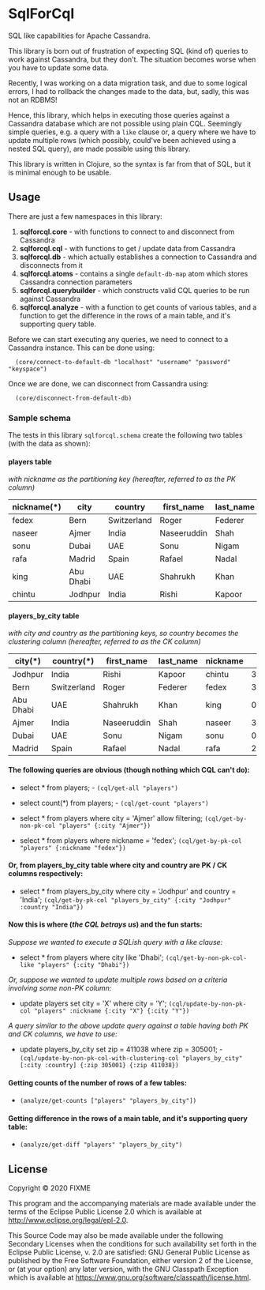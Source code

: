 # SqlForCql

SQL like capabilities for Apache Cassandra.

This library is born out of frustration of expecting SQL (kind of) queries to work against Cassandra, but they don't. 
The situation becomes worse when you have to update some data.

Recently, I was working on a data migration task, and due to some logical errors, I had to rollback the changes made to
the data, but, sadly, this was not an RDBMS!

Hence, this library, which helps in executing those queries against a Cassandra database which are not possible using 
plain CQL. Seemingly simple queries, e.g. a query with a `like` clause or, a query where we have to update multiple
rows (which possibly, could've been achieved using a nested SQL query), are made possible using this library.

This library is written in Clojure, so the syntax is far from that of SQL, but it is minimal enough to be usable.

## Usage

There are just a few namespaces in this library:

1. **sqlforcql.core** - with functions to connect to and disconnect from Cassandra
2. **sqlforcql.cql** - with functions to get / update data from Cassandra
3. **sqlforcql.db** - which actually establishes a connection to Cassandra and disconnects from it
4. **sqlforcql.atoms** - contains a single `default-db-map` atom which stores Cassandra connection parameters
5. **sqlforcql.querybuilder** - which constructs valid CQL queries to be run against Cassandra
6. **sqlforcql.analyze** - with a function to get counts of various tables, and a function to get the difference in the 
   rows of a main table, and it's supporting query table.

Before we can start executing any queries, we need to connect to a Cassandra instance. This can be done using:
```
  (core/connect-to-default-db "localhost" "username" "password" "keyspace")
```

Once we are done, we can disconnect from Cassandra using:
```
  (core/disconnect-from-default-db)
```

### Sample schema

The tests in this library `sqlforcql.schema` create the following two tables (with the data as shown):

#### players table

*with nickname as the partitioning key (hereafter, referred to as the PK column)*

|nickname(*)|city     |country    |first_name |last_name|zip   |
|-----------|---------|-----------|-----------|---------|------|
|fedex      |Bern     |Switzerland|Roger      |Federer  |3001  |
|naseer     |Ajmer    |India      |Naseeruddin|Shah     |305001|
|sonu       |Dubai    |UAE        |Sonu       |Nigam    |00000 |
|rafa       |Madrid   |Spain      |Rafael     |Nadal    |28001 |
|king       |Abu Dhabi|UAE        |Shahrukh   |Khan     |00000 |
|chintu     |Jodhpur  |India      |Rishi      |Kapoor   |305001|

#### players_by_city table

*with city and country as the partitioning keys, so country becomes the clustering column (hereafter, referred to as 
the CK column)*

|city(*)  |country(*) |first_name |last_name  |nickname|zip   |
|---------|-----------|-----------|-----------|--------|------|
|Jodhpur  |India      |Rishi      |Kapoor     |chintu  |305001|
|Bern     |Switzerland|Roger      |Federer    |fedex   |3001  |
|Abu Dhabi|UAE        |Shahrukh   |Khan       |king    |00000 |
|Ajmer    |India      |Naseeruddin|Shah       |naseer  |305001|
|Dubai    |UAE        |Sonu       |Nigam      |sonu    |00000 |
|Madrid   |Spain      |Rafael     |Nadal      |rafa    |28001 |

#### The following queries are obvious (though nothing which CQL can't do):

* select * from players; - `(cql/get-all "players")`

* select count(*) from players; - `(cql/get-count "players")`

* select * from players where city = 'Ajmer' allow filtering; `(cql/get-by-non-pk-col "players" {:city "Ajmer"})`

* select * from players where nickname = 'fedex'; `(cql/get-by-pk-col "players" {:nickname "fedex"})`

#### Or, from players_by_city table where city and country are PK / CK columns respectively:

* select * from players_by_city where city = 'Jodhpur' and country = 'India'; 
`(cql/get-by-pk-col "players_by_city" {:city "Jodhpur" :country "India"})`

#### Now this is where (_the CQL betrays us_) and the fun starts:

_Suppose we wanted to execute a SQLish query with a like clause:_
* select * from players where city like 'Dhabi'; `(cql/get-by-non-pk-col-like "players" {:city "Dhabi"})`

_Or, suppose we wanted to update multiple rows based on a criteria involving some non-PK column:_
* update players set city = 'X' where city = 'Y'; `(cql/update-by-non-pk-col "players" :nickname {:city "X"} {:city "Y"})`

_A query similar to the above update query against a table having both PK and CK columns, we have to use:_
* update players_by_city set zip = 411038 where zip = 305001; - `(cql/update-by-non-pk-col-with-clustering-col "players_by_city" [:city :country] {:zip 305001} {:zip 411038})`

#### Getting counts of the number of rows of a few tables:
* `(analyze/get-counts ["players" "players_by_city"])`

#### Getting difference in the rows of a main table, and it's supporting query table:
* `(analyze/get-diff "players" "players_by_city")`

## License

Copyright © 2020 FIXME

This program and the accompanying materials are made available under the
terms of the Eclipse Public License 2.0 which is available at
http://www.eclipse.org/legal/epl-2.0.

This Source Code may also be made available under the following Secondary
Licenses when the conditions for such availability set forth in the Eclipse
Public License, v. 2.0 are satisfied: GNU General Public License as published by
the Free Software Foundation, either version 2 of the License, or (at your
option) any later version, with the GNU Classpath Exception which is available
at https://www.gnu.org/software/classpath/license.html.
